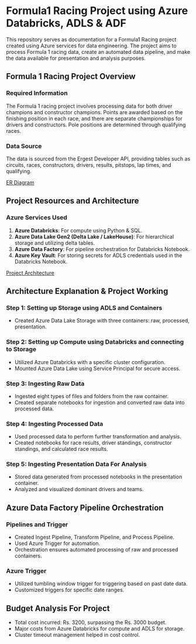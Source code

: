 # Formula1 Racing Project using Azure Databricks, ADLS & ADF

This repository serves as documentation for a Formula1 Racing project created using Azure services for data engineering. The project aims to process Formula 1 racing data, create an automated data pipeline, and make the data available for presentation and analysis purposes.


## Formula 1 Racing Project Overview

### Required Information
The Formula 1 racing project involves processing data for both driver champions and constructor champions. Points are awarded based on the finishing position in each race, and there are separate championships for drivers and constructors. Pole positions are determined through qualifying races.

### Data Source
The data is sourced from the Ergest Developer API, providing tables such as circuits, races, constructors, drivers, results, pitstops, lap times, and qualifying.

[ER Diagram](http://ergast.com/images/ergast_db.png)

## Project Resources and Architecture

### Azure Services Used
1. **Azure Databricks**: For compute using Python & SQL.
2. **Azure Data Lake Gen2 (Delta Lake / LakeHouse)**: For hierarchical storage and utilizing delta tables.
3. **Azure Data Factory**: For pipeline orchestration for Databricks Notebook.
4. **Azure Key Vault**: For storing secrets for ADLS credentials used in the Databricks Notebook.

[Project Architecture](https://drive.google.com/file/d/1BKSwQUhMUOys5_y_fba1bj47fXk-ImmA/view?usp=sharing)

## Architecture Explanation & Project Working

### Step 1: Setting up Storage using ADLS and Containers
- Created Azure Data Lake Storage with three containers: raw, processed, presentation.

### Step 2: Setting up Compute using Databricks and connecting to Storage
- Utilized Azure Databricks with a specific cluster configuration.
- Mounted Azure Data Lake using Service Principal for secure access.

### Step 3: Ingesting Raw Data
- Ingested eight types of files and folders from the raw container.
- Created separate notebooks for ingestion and converted raw data into processed data.

### Step 4: Ingesting Processed Data
- Used processed data to perform further transformation and analysis.
- Created notebooks for race results, driver standings, constructor standings, and calculated race results.

### Step 5: Ingesting Presentation Data For Analysis
- Stored data generated from processed notebooks in the presentation container.
- Analyzed and visualized dominant drivers and teams.

## Azure Data Factory Pipeline Orchestration

### Pipelines and Trigger
- Created Ingest Pipeline, Transform Pipeline, and Process Pipeline.
- Used Azure Trigger for automation.
- Orchestration ensures automated processing of raw and processed containers.

### Azure Trigger
- Utilized tumbling window trigger for triggering based on past date data.
- Customized triggers for specific date ranges.

## Budget Analysis For Project
- Total cost incurred: Rs. 3200, surpassing the Rs. 3000 budget.
- Major costs from Azure Databricks for compute and ADLS for storage.
- Cluster timeout management helped in cost control.
